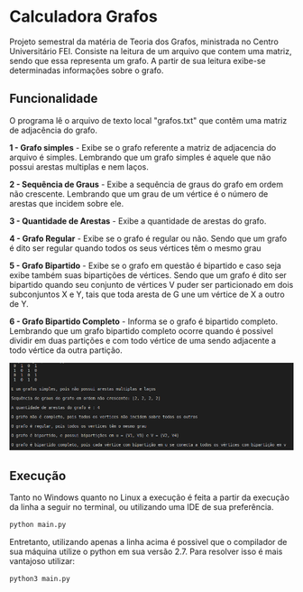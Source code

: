 # Calculadora Grafos 

Projeto semestral da matéria de Teoria dos Grafos, ministrada no Centro Universitário FEI. Consiste na leitura de um arquivo que contem uma matriz, sendo que essa representa um grafo. A partir de sua leitura exibe-se determinadas informações sobre o grafo.

## Funcionalidade

O programa lê o arquivo de texto local "grafos.txt" que contêm uma matriz de adjacência do grafo.

**1 - Grafo simples** - Exibe se o grafo referente a matriz de adjacencia do arquivo é simples. Lembrando que um grafo simples é aquele que não possui arestas multiplas e nem laços. 

**2 - Sequência de Graus** - Exibe a sequência de graus do grafo em ordem não crescente. Lembrando que um grau de um vértice é o número de arestas que incidem sobre ele.

**3 - Quantidade de Arestas** - Exibe a quantidade de arestas do grafo.

**4 - Grafo Regular** - Exibe se o grafo é regular ou não. Sendo que um grafo é dito ser regular quando todos os seus vértices têm o mesmo grau

**5 - Grafo Bipartido** - Exibe se o grafo em questão é bipartido e caso seja exibe também suas bipartições de vértices. Sendo que um grafo é dito ser bipartido quando seu conjunto de vértices V puder ser particionado em dois subconjuntos X e Y, tais que toda aresta de G une um vértice de X a outro de Y.

**6 - Grafo Bipartido Completo** - Informa se o grafo é bipartido completo. Lembrando que um grafo bipartido completo ocorre quando é possivel dividir em duas partições e com todo vértice de uma sendo adjacente a todo vértice da outra partição.

![image](images/example.png)

## Execução

Tanto no Windows quanto no Linux a execução é feita a partir da execução da linha a seguir no terminal, ou utilizando uma IDE de sua preferência. 

```bash
python main.py
```

Entretanto, utilizando apenas a linha acima é possivel que o compilador de sua máquina utilize o python em sua versão 2.7. Para resolver isso é mais vantajoso utilizar:

```bash
python3 main.py
```